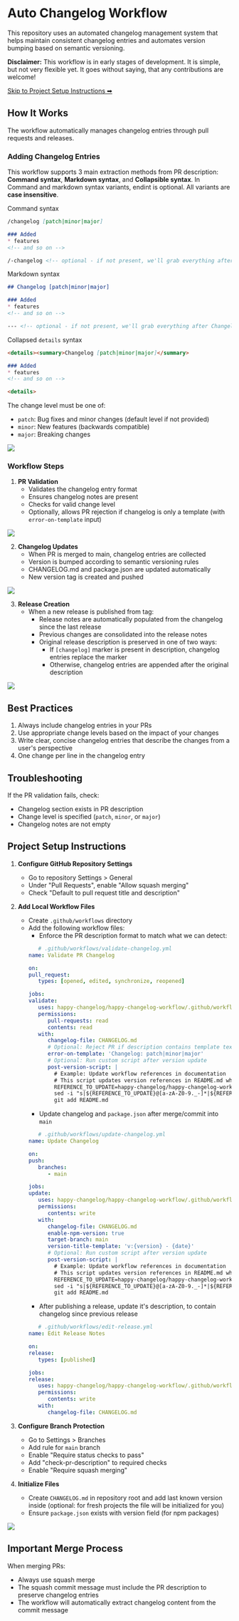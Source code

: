 # Auto Changelog Workflow

This repository uses an automated changelog management system that helps maintain consistent changelog entries and automates version bumping based on semantic versioning.

**Disclaimer:** This workflow is in early stages of development. It is simple, but not very flexible yet. It goes without saying, that any contributions are welcome!

[Skip to Project Setup Instructions ➡](#project-setup-instructions)

## How It Works

The workflow automatically manages changelog entries through pull requests and releases.

### Adding Changelog Entries

This workflow supports 3 main extraction methods from PR description: **Command syntax**, **Markdown syntax**, and **Collapsible syntax**. In Command and markdown syntax variants, endint is optional. All variants are **case insensitive**.

Command syntax
```markdown
/changelog [patch|minor|major]

### Added
* features
<!-- and so on -->

/-changelog <!-- optional - if not present, we'll grab everything after command start -->
```

Markdown syntax
```markdown
## Changelog [patch|minor|major]

### Added
* features
<!-- and so on -->

--- <!-- optional - if not present, we'll grab everything after Changelog header -->
```

Collapsed `details` syntax
```markdown
<details><summary>Changelog [patch|minor|major]</summary>

### Added
* features
<!-- and so on -->

<details>
```

The change level must be one of:
- `patch`: Bug fixes and minor changes (default level if not provided)
- `minor`: New features (backwards compatible)
- `major`: Breaking changes

![](./docs/pr-description.png)

### Workflow Steps

1. **PR Validation**
   - Validates the changelog entry format
   - Ensures changelog notes are present
   - Checks for valid change level
   - Optionally, allows PR rejection if changelog is only a template (with `error-on-template` input)

![](./docs/pr-checks.png)

2. **Changelog Updates**
   - When PR is merged to main, changelog entries are collected
   - Version is bumped according to semantic versioning rules
   - CHANGELOG.md and package.json are updated automatically
   - New version tag is created and pushed

![](./docs/commit-with-changes.png)

3. **Release Creation**
   - When a new release is published from tag:
     - Release notes are automatically populated from the changelog since the last release
     - Previous changes are consolidated into the release notes
     - Original release description is preserved in one of two ways:
       - If `[changelog]` marker is present in description, changelog entries replace the marker
       - Otherwise, changelog entries are appended after the original description

![](./docs/auto-populated-release.png)

## Best Practices

1. Always include changelog entries in your PRs
2. Use appropriate change levels based on the impact of your changes
3. Write clear, concise changelog entries that describe the changes from a user's perspective
4. One change per line in the changelog entry

## Troubleshooting

If the PR validation fails, check:
- Changelog section exists in PR description
- Change level is specified (`patch`, `minor`, or `major`)
- Changelog notes are not empty

## Project Setup Instructions

1. **Configure GitHub Repository Settings**
   - Go to repository Settings > General
   - Under "Pull Requests", enable "Allow squash merging"
   - Check "Default to pull request title and description"
   
2. **Add Local Workflow Files**
   - Create `.github/workflows` directory
   - Add the following workflow files:
      - Enforce the PR description format to match what we can detect:
      ```yaml
         # .github/workflows/validate-changelog.yml
      name: Validate PR Changelog
      
      on:
      pull_request:
         types: [opened, edited, synchronize, reopened]
      
      jobs:
      validate:
         uses: happy-changelog/happy-changelog-workflow/.github/workflows/validate-changelog.yml@v1.5.0
         permissions:
            pull-requests: read
            contents: read
         with:
            changelog-file: CHANGELOG.md
            # Optional: Reject PR if description contains template text
            error-on-template: 'Changelog: patch|minor|major'
            # Optional: Run custom script after version update
            post-version-script: |
              # Example: Update workflow references in documentation
              # This script updates version references in README.md when a new version is released
              REFERENCE_TO_UPDATE=happy-changelog/happy-changelog-workflow/.github/workflows/update-changelog.yml
              sed -i "s|${REFERENCE_TO_UPDATE}@[a-zA-Z0-9._-]*|${REFERENCE_TO_UPDATE}@v${NEW_VERSION}|g" README.md
              git add README.md
      ```
      - Update changelog and `package.json` after merge/commit into `main`
      ```yaml
         # .github/workflows/update-changelog.yml
      name: Update Changelog
      
      on:
      push:
         branches:
            - main
      
      jobs:
      update:
         uses: happy-changelog/happy-changelog-workflow/.github/workflows/update-changelog.yml@v1.5.0
         permissions:
            contents: write
         with:
            changelog-file: CHANGELOG.md
            enable-npm-version: true
            target-branch: main
            version-title-template: 'v:{version} - {date}'
            # Optional: Run custom script after version update
            post-version-script: |
              # Example: Update workflow references in documentation
              # This script updates version references in README.md when a new version is released
              REFERENCE_TO_UPDATE=happy-changelog/happy-changelog-workflow/.github/workflows/update-changelog.yml
              sed -i "s|${REFERENCE_TO_UPDATE}@[a-zA-Z0-9._-]*|${REFERENCE_TO_UPDATE}@v${NEW_VERSION}|g" README.md
              git add README.md
      ```
      - After publishing a release, update it's description, to contain changelog since previous release
      ```yaml
         # .github/workflows/edit-release.yml
      name: Edit Release Notes
      
      on:
      release:
         types: [published]
      
      jobs:
      release:
         uses: happy-changelog/happy-changelog-workflow/.github/workflows/edit-release.yml@v1.5.0
         permissions:
            contents: write
         with:
            changelog-file: CHANGELOG.md
      ```

3. **Configure Branch Protection**
   - Go to Settings > Branches
   - Add rule for `main` branch
   - Enable "Require status checks to pass"
   - Add "check-pr-description" to required checks
   - Enable "Require squash merging"

4. **Initialize Files**
   - Create `CHANGELOG.md` in repository root and add last known version inside (optional: for fresh projects the file will be initialized for you)
   - Ensure `package.json` exists with version field (for npm packages)

![](./docs/pr-settings.png)

## Important Merge Process
When merging PRs:
- Always use squash merge
- The squash commit message must include the PR description to preserve changelog entries
- The workflow will automatically extract changelog content from the commit message
